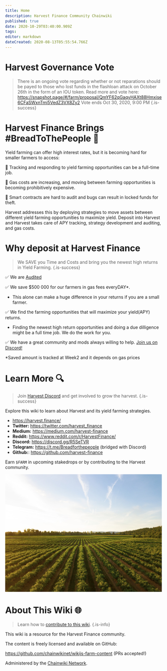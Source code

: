 ```yaml
---
title: Home
description: Harvest Finance Community Chainwiki
published: true
date: 2020-10-29T03:40:00.909Z
tags: 
editor: markdown
dateCreated: 2020-08-13T05:55:54.766Z
---
```


# Harvest Governance Vote
> There is an ongoing vote regarding whether or not reparations should be payed to those who lost funds in the flashloan attack on October 26th in the form of an IOU token. Read more and vote here: https://snapshot.page/#/farm/proposal/QmYF62qGaqyHAXt88Hmxise6CFaSWxnTmi5VedZ3VX8Zy2 Vote ends Oct 30, 2020, 9:00 PM {.is-success}

# Harvest Finance Brings #BreadToThePeople :bread:

Yield farming can offer high interest rates, but it is becoming hard for smaller farmers to access:

:corn: Tracking and responding to yield farming opportunities can be a full-time job.

:carrot: Gas costs are increasing, and moving between farming opportunities is becoming prohibitively expensive.

:tomato: Smart contracts are hard to audit and bugs can result in locked funds for theft.

Harvest addresses this by deploying strategies to move assets between different yield farming opportunities to maximize yield. Deposit into Harvest and Harvest takes care of APY tracking, strategy development and auditing, and gas costs.

# Why deposit at Harvest Finance
> We SAVE you Time and Costs and bring you the newest high returns in Yield Farming.
{.is-success}

✅ We are [Audited](/en/security)

✅ We save $500 000 for our farmers in gas fees everyDAY*. 
- This alone can make a huge difference in your returns if you are a small farmer.

✅ We find the farming opportunities that will maximize your yield(APY) returns. 
- Finding the newest high return opportunities and doing a due dilligence might be a full time job. We do the work for you. 

✅ We have a great community and mods always willing to help. [Join us on Discord!](/en/https://discord.gg/R5SeTVR)


*Saved amount is tracked at Week2 and it depends on gas prices
# Learn More :mag:

> Join [Harvest Discord](https://discord.gg/R5SeTVR) and get involved to grow the harvest.
{.is-success}

Explore this wiki to learn about Harvest and its yield farming strategies.

- https://harvest.finance/
- **Twitter:** https://twitter.com/harvest_finance
- **Medium:** https://medium.com/harvest-finance
- **Reddit:** https://www.reddit.com/r/HarvestFinance/
- **Discord:** https://discord.gg/R5SeTVR
- **Telegram:** https://t.me/Breadforthepeople (bridged with Discord)
- **Github:**: https://github.com/harvest-finance

Earn `$FARM` in upcoming stakedrops or by contributing to the Harvest community.

![harvest.jpeg](/harvest.jpeg)

# About This Wiki :globe_with_meridians:

> Learn how to [contribute to this wiki](/contribute).
{.is-info}

This wiki is a resource for the Harvest Finance community.

The content is freely licensed and available on GitHub:

https://github.com/chainwikinet/wikijs-farm-content (PRs accepted!)

Administered by the [Chainwiki Network](https://meta.chainwiki.dev/).